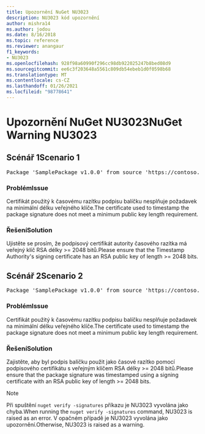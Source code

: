 ```yaml
---
title: Upozornění NuGet NU3023
description: NU3023 kód upozornění
author: mishra14
ms.author: jodou
ms.date: 8/16/2018
ms.topic: reference
ms.reviewer: anangaur
f1_keywords:
- NU3023
ms.openlocfilehash: 928f98a60990f296cc98db922025247b8bed08d9
ms.sourcegitcommit: ee6c3f203648a5561c809db54ebeb1d0f0598b68
ms.translationtype: MT
ms.contentlocale: cs-CZ
ms.lasthandoff: 01/26/2021
ms.locfileid: "98778641"
---
```

# <a name="nuget-warning-nu3023"></a><span data-ttu-id="21e31-103">Upozornění NuGet NU3023</span><span class="sxs-lookup"><span data-stu-id="21e31-103">NuGet Warning NU3023</span></span>

## <a name="scenario-1"></a><span data-ttu-id="21e31-104">Scénář 1</span><span class="sxs-lookup"><span data-stu-id="21e31-104">Scenario 1</span></span>

<pre>Package 'SamplePackage v1.0.0' from source 'https://contoso.com/index.json': The timestamp certificate does not meet a minimum public key length requirement.</pre>

### <a name="issue"></a><span data-ttu-id="21e31-105">Problém</span><span class="sxs-lookup"><span data-stu-id="21e31-105">Issue</span></span>

<span data-ttu-id="21e31-106">Certifikát použitý k časovému razítku podpisu balíčku nesplňuje požadavek na minimální délku veřejného klíče.</span><span class="sxs-lookup"><span data-stu-id="21e31-106">The certificate used to timestamp the package signature does not meet a minimum public key length requirement.</span></span>


### <a name="solution"></a><span data-ttu-id="21e31-107">Řešení</span><span class="sxs-lookup"><span data-stu-id="21e31-107">Solution</span></span>

<span data-ttu-id="21e31-108">Ujistěte se prosím, že podpisový certifikát autority časového razítka má veřejný klíč RSA délky >= 2048 bitů.</span><span class="sxs-lookup"><span data-stu-id="21e31-108">Please ensure that the  Timestamp Authority's signing certificate has an RSA public key of length >= 2048 bits.</span></span>



## <a name="scenario-2"></a><span data-ttu-id="21e31-109">Scénář 2</span><span class="sxs-lookup"><span data-stu-id="21e31-109">Scenario 2</span></span>

<pre>Package 'SamplePackage v1.0.0' from source 'https://contoso.com/index.json': The primary signature's timestamp certificate does not meet a minimum public key length requirement.</pre>

### <a name="issue"></a><span data-ttu-id="21e31-110">Problém</span><span class="sxs-lookup"><span data-stu-id="21e31-110">Issue</span></span>

<span data-ttu-id="21e31-111">Certifikát použitý k časovému razítku podpisu balíčku nesplňuje požadavek na minimální délku veřejného klíče.</span><span class="sxs-lookup"><span data-stu-id="21e31-111">The certificate used to timestamp the package signature does not meet a minimum public key length requirement.</span></span>


### <a name="solution"></a><span data-ttu-id="21e31-112">Řešení</span><span class="sxs-lookup"><span data-stu-id="21e31-112">Solution</span></span>

<span data-ttu-id="21e31-113">Zajistěte, aby byl podpis balíčku použit jako časové razítko pomocí podpisového certifikátu s veřejným klíčem RSA délky >= 2048 bitů.</span><span class="sxs-lookup"><span data-stu-id="21e31-113">Please ensure that the package signature was timestamped using a signing certificate with an RSA public key of length >= 2048 bits.</span></span>


> [!Note]
> <span data-ttu-id="21e31-114">Při spuštění `nuget verify -signatures` příkazu je NU3023 vyvolána jako chyba.</span><span class="sxs-lookup"><span data-stu-id="21e31-114">When running the `nuget verify -signatures` command, NU3023 is raised as an error.</span></span> <span data-ttu-id="21e31-115">V opačném případě je NU3023 vyvolána jako upozornění.</span><span class="sxs-lookup"><span data-stu-id="21e31-115">Otherwise, NU3023 is raised as a warning.</span></span>